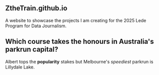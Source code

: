 ## ZtheTrain.github.io

A website to showcase the projects I am creating for the 2025 Lede Program for Data Journalism.

## Which course takes the honours in Australia's parkrun capital?
Albert tops the **popularity** stakes but Melbourne's *speediest* parkrun is Lillydale Lake.
